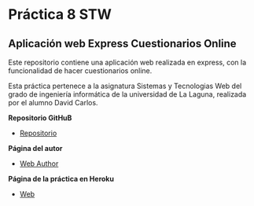 # Práctica 8 STW

## Aplicación web Express Cuestionarios Online

Este repositorio contiene una aplicación web realizada en express, con la funcionalidad de hacer cuestionarios online.

Esta práctica pertenece a la asignatura Sistemas y Tecnologias Web del grado de ingeniería informática de la universidad de La Laguna, realizada por el alumno David Carlos.

**Repositorio GitHuB**

* [Repositorio](https://github.com/alu0100536652/STW08)

**Página del autor**

* [Web Author](http://alu0100536652.github.io)

**Página de la práctica en Heroku**

* [Web](http://trivialexpress.herokuapp.com/)